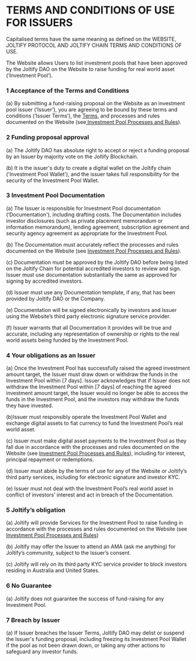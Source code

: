# TERMS AND CONDITIONS OF USE FOR ISSUERS

Capitalised terms have the same meaning as defined on the WEBSITE, JOLTIFY PROTOCOL AND JOLTIFY CHAIN TERMS AND CONDITIONS OF USE.

The Website allows Users to list investment pools that have been approved by the Joltify DAO on the Website to raise funding for real world asset (‘Investment Pool’).

### 1 Acceptance of the Terms and Conditions

(a) By submitting a fund-raising proposal on the Website as an investment pool issuer (‘Issuer’), you are agreeing to be bound by these terms and conditions (‘Issuer Terms’), the [Terms](website-joltify-protocol-and-joltify-chain-terms-and-conditions-of-use.md), and processes and rules documented on the Website (see[ Investment Pool Processes and Rules](terms-and-conditions-of-use-for-issuers.md#3-investment-pool-documentation)).

### 2 Funding proposal approval

(a) The Joltify DAO has absolute right to accept or reject a funding proposal by an Issuer by majority vote on the Joltify Blockchain.

(b) It is the issuer's duty to create a digital wallet on the Joltify chain ('Investment Pool Wallet'), and the issuer takes full responsibility for the security of the Investment Pool Wallet.

### 3 Investment Pool Documentation

(a) The Issuer is responsible for Investment Pool documentation (‘Documentation'), including drafting costs. The Documentation includes investor disclosures (such as private placement memorandum or information memorandum), lending agreement, subscription agreement and security agency agreement as appropriate for the Investment Pool.

(b) The Documentation must accurately reflect the processes and rules documented on the Website (see [Investment Pool Processes and Rules](terms-and-conditions-of-use-for-issuers.md#3-investment-pool-documentation)).

(c) Documentation must be approved by the Joltify DAO before being listed on the Joltify Chain for potential accredited investors to review and sign. Issuer must use documentation substantially the same as approved for signing by accredited investors.

(d) Issuer must use any Documentation template, if any, that has been provided by Joltify DAO or the Company.

(e) Documentation will be signed electronically by investors and Issuer using the Website’s third party electronic signature service provider.

(f) Issuer warrants that all Documentation it provides will be true and accurate, including any representation of ownership or rights to the real world assets being funded by the Investment Pool. &#x20;

### 4 Your obligations as an Issuer

(a) Once the Investment Pool has successfully raised the agreed investment amount target, the Issuer must draw down or withdraw the funds in the Investment Pool within \[7 days]. Issuer acknowledges that if Issuer does not withdraw the Investment Pool within \[7 days] of reaching the agreed investment amount target, the Issuer would no longer be able to access the funds in the Investment Pool, and the investors may withdraw the funds they have invested.

(b)Issuer must responsibly operate the Investment Pool Wallet and exchange digital assets to fiat currency to fund the Investment Pool’s real world asset.

(c) Issuer must make digital asset payments to the Investment Pool as they fall due in accordance with the processes and rules documented on the Website (see [Investment Pool Processes and Rules](terms-and-conditions-of-use-for-issuers.md#3-investment-pool-documentation)), including for interest, principal repayment or redemptions.

(d) Issuer must abide by the terms of use for any of the Website or Joltify’s third party services, including for electronic signature and investor KYC.

(e) Issuer must not deal with the Investment Pool’s real world asset in conflict of investors’ interest and act in breach of the Documentation.

### 5 Joltify’s obligation

(a) Joltify will provide Services for the Investment Pool to raise funding in accordance with the processes and rules documented on the Website (see [Investment Pool Processes and Rules](terms-and-conditions-of-use-for-issuers.md#3-investment-pool-documentation))

(b) Joltify may offer the Issuer to attend an AMA (ask me anything) for Joltify’s community, subject to the Issuer’s consent.

(c) Joltify will rely on its third party KYC service provider to block investors residing in Australia and United States.

### 6 No Guarantee

(a) Joltify does not guarantee the success of fund-raising for any Investment Pool.

### 7 Breach by Issuer

(a) If Issuer breaches the Issuer Terms, Joltify DAO may delist or suspend the Issuer's funding proposal, including freezing its Investment Pool Wallet if the pool as not been drawn down, or taking any other actions to safeguard any investor funds.
